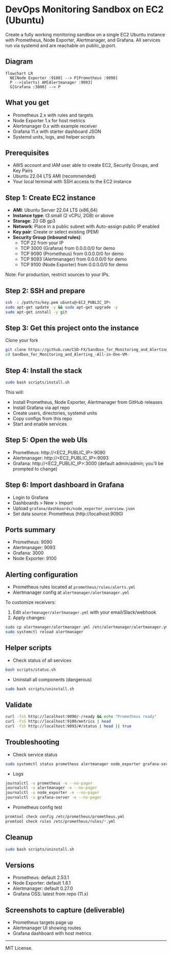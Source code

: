# DevOps Monitoring Sandbox on EC2 (Ubuntu)

Create a fully working monitoring sandbox on a single EC2 Ubuntu instance with Prometheus, Node Exporter, Alertmanager, and Grafana. All services run via systemd and are reachable on public_ip:port.

## Diagram
```mermaid
flowchart LR
  NE[Node Exporter :9100] --> P[Prometheus :9090]
  P -->|alerts| AM[Alertmanager :9093]
  G[Grafana :3000] --> P
```

## What you get
- Prometheus 2.x with rules and targets
- Node Exporter 1.x for host metrics
- Alertmanager 0.x with example receiver
- Grafana 11.x with starter dashboard JSON
- Systemd units, logs, and helper scripts

## Prerequisites
- AWS account and IAM user able to create EC2, Security Groups, and Key Pairs
- Ubuntu 22.04 LTS AMI (recommended)
- Your local terminal with SSH access to the EC2 instance

## Step 1: Create EC2 instance
- **AMI**: Ubuntu Server 22.04 LTS (x86_64)
- **Instance type**: t3.small (2 vCPU, 2GB) or above
- **Storage**: 20 GB gp3
- **Network**: Place in a public subnet with Auto-assign public IP enabled
- **Key pair**: Create or select existing (PEM)
- **Security Group (inbound rules)**:
  - TCP 22 from your IP
  - TCP 3000 (Grafana) from 0.0.0.0/0 for demo
  - TCP 9090 (Prometheus) from 0.0.0.0/0 for demo
  - TCP 9093 (Alertmanager) from 0.0.0.0/0 for demo
  - TCP 9100 (Node Exporter) from 0.0.0.0/0 for demo

Note: For production, restrict sources to your IPs.

## Step 2: SSH and prepare
```bash
ssh -i /path/to/key.pem ubuntu@<EC2_PUBLIC_IP>
sudo apt-get update -y && sudo apt-get upgrade -y
sudo apt-get install -y git
```

## Step 3: Get this project onto the instance
Clone your fork
```bash
git clone https://github.com/CSD-FX/Sandbox_for_Monitoring_and_Alerting_-All-in-One-VM-.git
cd Sandbox_for_Monitoring_and_Alerting_-All-in-One-VM-
```

## Step 4: Install the stack
```bash
sudo bash scripts/install.sh
```
This will:
- Install Prometheus, Node Exporter, Alertmanager from GitHub releases
- Install Grafana via apt repo
- Create users, directories, systemd units
- Copy configs from this repo
- Start and enable services

## Step 5: Open the web UIs
- Prometheus: http://<EC2_PUBLIC_IP>:9090
- Alertmanager: http://<EC2_PUBLIC_IP>:9093
- Grafana: http://<EC2_PUBLIC_IP>:3000 (default admin/admin; you’ll be prompted to change)

## Step 6: Import dashboard in Grafana
- Login to Grafana
- Dashboards > New > Import
- Upload `grafana/dashboards/node_exporter_overview.json`
- Set data source: Prometheus (http://localhost:9090)

## Ports summary
- Prometheus: 9090
- Alertmanager: 9093
- Grafana: 3000
- Node Exporter: 9100

## Alerting configuration
- Prometheus rules located at `prometheus/rules/alerts.yml`
- Alertmanager config at `alertmanager/alertmanager.yml`

To customize receivers:
1. Edit `alertmanager/alertmanager.yml` with your email/Slack/webhook
2. Apply changes:
```bash
sudo cp alertmanager/alertmanager.yml /etc/alertmanager/alertmanager.yml
sudo systemctl reload alertmanager
```

## Helper scripts
- Check status of all services
```bash
bash scripts/status.sh
```
- Uninstall all components (dangerous)
```bash
sudo bash scripts/uninstall.sh
```

## Validate
```bash
curl -fsS http://localhost:9090/-/ready && echo "Prometheus ready"
curl -fsS http://localhost:9100/metrics | head
curl -fsS http://localhost:9093/#/status | head || true
```

## Troubleshooting
- Check service status
```bash
sudo systemctl status prometheus alertmanager node_exporter grafana-server
```
- Logs
```bash
journalctl -u prometheus -e --no-pager
journalctl -u alertmanager -e --no-pager
journalctl -u node_exporter -e --no-pager
journalctl -u grafana-server -e --no-pager
```
- Prometheus config test
```bash
promtool check config /etc/prometheus/prometheus.yml
promtool check rules /etc/prometheus/rules/*.yml
```

## Cleanup
```bash
sudo bash scripts/uninstall.sh
```

## Versions
- Prometheus: default 2.53.1
- Node Exporter: default 1.8.1
- Alertmanager: default 0.27.0
- Grafana OSS: latest from repo (11.x)

## Screenshots to capture (deliverable)
- Prometheus targets page up
- Alertmanager UI showing routes
- Grafana dashboard with host metrics

---
MIT License.
